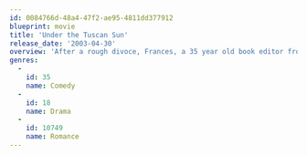 ```yaml
---
id: 0084766d-48a4-47f2-ae95-4811dd377912
blueprint: movie
title: 'Under the Tuscan Sun'
release_date: '2003-04-30'
overview: 'After a rough divoce, Frances, a 35 year old book editor from San Francisco takes a tour of Tuscany at the urgings of her friends. On a whim she buys Bramasole, a run down villa in the Tuscan countryside and begins to piece her life together starting with the villa and finds that life sometimes has unexpected ways of giving her everything she wanted.'
genres:
  -
    id: 35
    name: Comedy
  -
    id: 18
    name: Drama
  -
    id: 10749
    name: Romance
---
```

